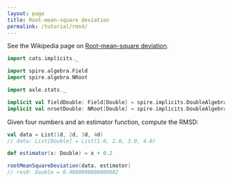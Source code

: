 ```yaml
---
layout: page
title: Root-mean-square deviation
permalink: /tutorial/rmsd/
---
```


See the Wikipedia page on
[Root-mean-square deviation](https://en.wikipedia.org/wiki/Root-mean-square_deviation).

```scala
import cats.implicits._

import spire.algebra.Field
import spire.algebra.NRoot

import axle.stats._

implicit val fieldDouble: Field[Double] = spire.implicits.DoubleAlgebra
implicit val nrootDouble: NRoot[Double] = spire.implicits.DoubleAlgebra
```

Given four numbers and an estimator function, compute the RMSD:

```scala
val data = List(1d, 2d, 3d, 4d)
// data: List[Double] = List(1.0, 2.0, 3.0, 4.0)

def estimator(x: Double) = x + 0.2

rootMeanSquareDeviation(data, estimator)
// res0: Double = 0.4000000000000002
```
